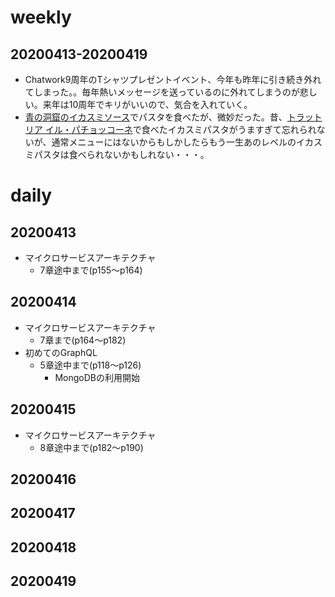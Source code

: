 # weekly
## 20200413-20200419
* Chatwork9周年のTシャツプレゼントイベント、今年も昨年に引き続き外れてしまった。。毎年熱いメッセージを送っているのに外れてしまうのが悲しい。来年は10周年でキリがいいので、気合を入れていく。
* [青の洞窟のイカスミソース](https://www.nisshin.com/products/detail/4902110321845.html)でパスタを食べたが、微妙だった。昔、[トラットリア イル・パチョッコーネ](https://tabelog.com/tokyo/A1306/A130602/13004717/)で食べたイカスミパスタがうますぎて忘れられないが、通常メニューにはないからもしかしたらもう一生あのレベルのイカスミパスタは食べられないかもしれない・・・。

# daily
## 20200413
* マイクロサービスアーキテクチャ
  * 7章途中まで(p155〜p164)

## 20200414
* マイクロサービスアーキテクチャ
  * 7章まで(p164〜p182)
* 初めてのGraphQL
  * 5章途中まで(p118〜p126)
    * MongoDBの利用開始


## 20200415
* マイクロサービスアーキテクチャ
  * 8章途中まで(p182〜p190)

## 20200416

## 20200417

## 20200418

## 20200419

